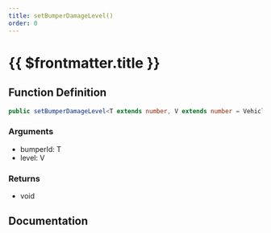 ```yaml
---
title: setBumperDamageLevel()
order: 0
---
```


# {{ $frontmatter.title }}

## Function Definition

```ts
public setBumperDamageLevel<T extends number, V extends number = VehicleBumperDamage>(bumperId: T, level: V): void;
```

### Arguments

* bumperId: T
* level: V

### Returns

* void

## Documentation

<!--@include: ./parts/setBumperDamageLevel.md-->
